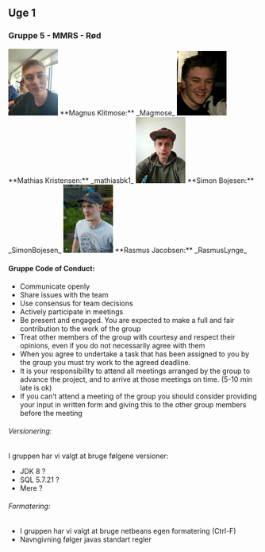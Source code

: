 ## Uge 1

### Gruppe 5 - MMRS - Rød
<img src="Magnus.png" width="100"/>  
**Magnus Klitmose:** _Magmose_  
  
<img src="Mathias.png" width="100"/>  
**Mathias Kristensen:** _mathiasbk1_
  
<img src="Simon.png" width="100"/>  
**Simon Bojesen:** _SimonBojesen_  
  
<img src="Rasmus.png" width="100"/>  
**Rasmus Jacobsen:** _RasmusLynge_  
  
  
#### Gruppe Code of Conduct:
- Communicate openly
- Share issues with the team
- Use consensus for team decisions
- Actively participate in meetings
- Be present and engaged. You are expected to make a full and fair contribution to the work of the group
- Treat other members of the group with courtesy and respect their opinions, even if you do not necessarily agree with them
- When you agree to undertake a task that has been assigned to you by the group you must try work to the agreed deadline.
- It is your responsibility to attend all meetings arranged by the group to advance the project, and to arrive at those meetings on time. (5-10 min late is ok)
- If you can’t attend a meeting of the group you should consider providing your input in written form and giving this to the other group members before the meeting


  
###### Versionering:
I gruppen har vi valgt at bruge følgene versioner:
- JDK 8 ?
- SQL 5.7.21 ?
- Mere ?
  
  
###### Formatering:
- I gruppen har vi valgt at bruge netbeans egen formatering (Ctrl-F)
- Navngivning følger javas standart regler
